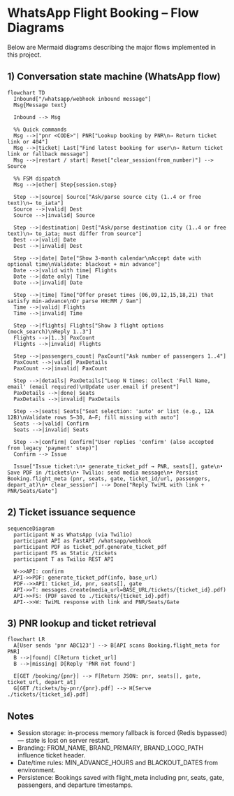 # WhatsApp Flight Booking – Flow Diagrams

Below are Mermaid diagrams describing the major flows implemented in this project.

## 1) Conversation state machine (WhatsApp flow)

```mermaid
flowchart TD
  Inbound["/whatsapp/webhook inbound message"]
  Msg{Message text}

  Inbound --> Msg

  %% Quick commands
  Msg -->|"pnr <CODE>"| PNR["Lookup booking by PNR\n→ Return ticket link or 404"]
  Msg -->|ticket| Last["Find latest booking for user\n→ Return ticket link or fallback message"]
  Msg -->|restart / start| Reset["clear_session(from_number)"] --> Source

  %% FSM dispatch
  Msg -->|other| Step{session.step}

  Step -->|source| Source["Ask/parse source city (1..4 or free text)\n→ to_iata"]
  Source -->|valid| Dest
  Source -->|invalid| Source

  Step -->|destination| Dest["Ask/parse destination city (1..4 or free text)\n→ to_iata; must differ from source"]
  Dest -->|valid| Date
  Dest -->|invalid| Dest

  Step -->|date| Date["Show 3-month calendar\nAccept date with optional time\nValidate: blackout + min advance"]
  Date -->|valid with time| Flights
  Date -->|date only| Time
  Date -->|invalid| Date

  Step -->|time| Time["Offer preset times (06,09,12,15,18,21) that satisfy min-advance\nOr parse HH:MM / 9am"]
  Time -->|valid| Flights
  Time -->|invalid| Time

  Step -->|flights| Flights["Show 3 flight options (mock_search)\nReply 1..3"]
  Flights -->|1..3| PaxCount
  Flights -->|invalid| Flights

  Step -->|passengers_count| PaxCount["Ask number of passengers 1..4"]
  PaxCount -->|valid| PaxDetails
  PaxCount -->|invalid| PaxCount

  Step -->|details| PaxDetails["Loop N times: collect 'Full Name, email' (email required)\nUpdate user.email if present"]
  PaxDetails -->|done| Seats
  PaxDetails -->|invalid| PaxDetails

  Step -->|seats| Seats["Seat selection: 'auto' or list (e.g., 12A 12B)\nValidate rows 5–30, A–F; fill missing with auto"]
  Seats -->|valid| Confirm
  Seats -->|invalid| Seats

  Step -->|confirm| Confirm["User replies 'confirm' (also accepted from legacy 'payment' step)"]
  Confirm --> Issue

  Issue["Issue ticket:\n• generate_ticket_pdf → PNR, seats[], gate\n• Save PDF in /tickets\n• Twilio: send media message\n• Persist Booking.flight_meta (pnr, seats, gate, ticket_id/url, passengers, depart_at)\n• clear_session"] --> Done["Reply TwiML with link + PNR/Seats/Gate"]
```

## 2) Ticket issuance sequence

```mermaid
sequenceDiagram
  participant W as WhatsApp (via Twilio)
  participant API as FastAPI /whatsapp/webhook
  participant PDF as ticket_pdf.generate_ticket_pdf
  participant FS as Static /tickets
  participant T as Twilio REST API

  W->>API: confirm
  API->>PDF: generate_ticket_pdf(info, base_url)
  PDF-->>API: ticket_id, pnr, seats[], gate
  API->>T: messages.create(media_url=BASE_URL/tickets/{ticket_id}.pdf)
  API->>FS: (PDF saved to ./tickets/{ticket_id}.pdf)
  API-->>W: TwiML response with link and PNR/Seats/Gate
```

## 3) PNR lookup and ticket retrieval

```mermaid
flowchart LR
  A[User sends 'pnr ABC123'] --> B[API scans Booking.flight_meta for PNR]
  B -->|found| C[Return ticket_url]
  B -->|missing| D[Reply 'PNR not found']

  E[GET /booking/{pnr}] --> F[Return JSON: pnr, seats[], gate, ticket_url, depart_at]
  G[GET /tickets/by-pnr/{pnr}.pdf] --> H[Serve ./tickets/{ticket_id}.pdf]
```

## Notes
- Session storage: in-process memory fallback is forced (Redis bypassed) — state is lost on server restart.
- Branding: FROM_NAME, BRAND_PRIMARY, BRAND_LOGO_PATH influence ticket header.
- Date/time rules: MIN_ADVANCE_HOURS and BLACKOUT_DATES from environment.
- Persistence: Bookings saved with flight_meta including pnr, seats, gate, passengers, and departure timestamps.

